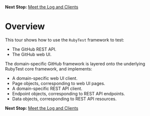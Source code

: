 <!--- GENERATED FILE, DO NOT EDIT --->
**Next Stop:** [Meet the Log and Clients](./Meet.md#meet-the-log-and-clients)


# Overview

This tour shows how to use the `RubyTest` framework to test:

- The GitHub REST API.
- The GitHub web UI.

The domain-specific GitHub framework is layered onto the underlying RubyTest core framework, and implements:

- A domain-specific web UI client.
- Page objects, corresponding to web UI pages.
- A domain-specific REST API client.
- Endpoint objects, corresponding to REST API endpoints.
- Data objects, corresponding to REST API resources.

**Next Stop:** [Meet the Log and Clients](./Meet.md#meet-the-log-and-clients)

